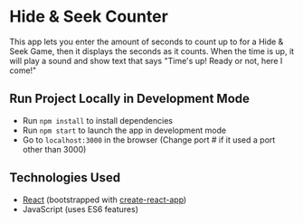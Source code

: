 # Hide & Seek Counter

This app lets you enter the amount of seconds to count up to for a Hide & Seek Game, then
it displays the seconds as it counts. When the time is up, it will play a sound and show text
that says "Time's up! Ready or not, here I come!"

## Run Project Locally in Development Mode

* Run `npm install` to install dependencies
* Run `npm start` to launch the app in development mode
* Go to `localhost:3000` in the browser (Change port # if it used a port other than 3000)

## Technologies Used

* [React](https://reactjs.org/) (bootstrapped with [create-react-app](https://facebook.github.io/create-react-app/))
* JavaScript (uses ES6 features)